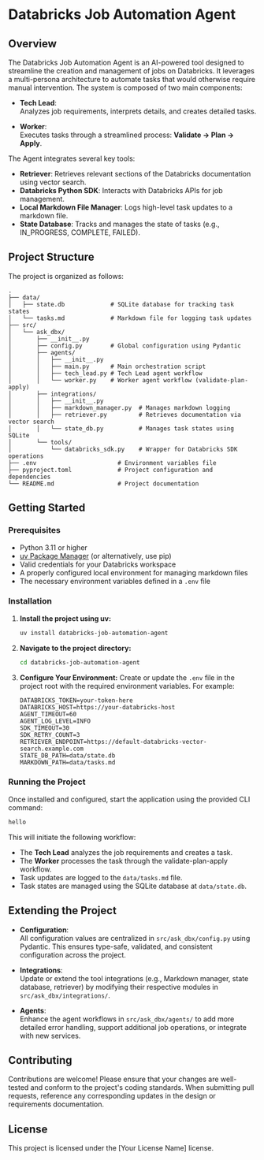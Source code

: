 # Databricks Job Automation Agent

## Overview

The Databricks Job Automation Agent is an AI-powered tool designed to streamline the creation and management of jobs on Databricks. It leverages a multi-persona architecture to automate tasks that would otherwise require manual intervention. The system is composed of two main components:

- **Tech Lead**:  
  Analyzes job requirements, interprets details, and creates detailed tasks.

- **Worker**:  
  Executes tasks through a streamlined process: **Validate → Plan → Apply**.

The Agent integrates several key tools:
- **Retriever**: Retrieves relevant sections of the Databricks documentation using vector search.
- **Databricks Python SDK**: Interacts with Databricks APIs for job management.
- **Local Markdown File Manager**: Logs high-level task updates to a markdown file.
- **State Database**: Tracks and manages the state of tasks (e.g., IN_PROGRESS, COMPLETE, FAILED).

## Project Structure

The project is organized as follows:

```
.
├── data/
│   ├── state.db             # SQLite database for tracking task states
│   └── tasks.md             # Markdown file for logging task updates
├── src/
│   └── ask_dbx/
│       ├── __init__.py
│       ├── config.py        # Global configuration using Pydantic
│       ├── agents/
│       │   ├── __init__.py
│       │   ├── main.py      # Main orchestration script
│       │   ├── tech_lead.py # Tech Lead agent workflow
│       │   └── worker.py    # Worker agent workflow (validate-plan-apply)
│       ├── integrations/
│       │   ├── __init__.py
│       │   ├── markdown_manager.py  # Manages markdown logging
│       │   ├── retriever.py         # Retrieves documentation via vector search
│       │   └── state_db.py          # Manages task states using SQLite
│       └── tools/
│           └── databricks_sdk.py    # Wrapper for Databricks SDK operations
├── .env                       # Environment variables file
├── pyproject.toml             # Project configuration and dependencies
└── README.md                  # Project documentation
```

## Getting Started

### Prerequisites

- Python 3.11 or higher
- [uv Package Manager](https://example.com/uv) (or alternatively, use pip)
- Valid credentials for your Databricks workspace
- A properly configured local environment for managing markdown files
- The necessary environment variables defined in a `.env` file

### Installation

1. **Install the project using uv:**
   ```bash
   uv install databricks-job-automation-agent
   ```

2. **Navigate to the project directory:**
   ```bash
   cd databricks-job-automation-agent
   ```

3. **Configure Your Environment:**
   Create or update the `.env` file in the project root with the required environment variables. For example:
   ```
   DATABRICKS_TOKEN=your-token-here
   DATABRICKS_HOST=https://your-databricks-host
   AGENT_TIMEOUT=60
   AGENT_LOG_LEVEL=INFO
   SDK_TIMEOUT=30
   SDK_RETRY_COUNT=3
   RETRIEVER_ENDPOINT=https://default-databricks-vector-search.example.com
   STATE_DB_PATH=data/state.db
   MARKDOWN_PATH=data/tasks.md
   ```

### Running the Project

Once installed and configured, start the application using the provided CLI command:

```bash
hello
```

This will initiate the following workflow:
- The **Tech Lead** analyzes the job requirements and creates a task.
- The **Worker** processes the task through the validate-plan-apply workflow.
- Task updates are logged to the `data/tasks.md` file.
- Task states are managed using the SQLite database at `data/state.db`.

## Extending the Project

- **Configuration**:  
  All configuration values are centralized in `src/ask_dbx/config.py` using Pydantic. This ensures type-safe, validated, and consistent configuration across the project.

- **Integrations**:  
  Update or extend the tool integrations (e.g., Markdown manager, state database, retriever) by modifying their respective modules in `src/ask_dbx/integrations/`.

- **Agents**:  
  Enhance the agent workflows in `src/ask_dbx/agents/` to add more detailed error handling, support additional job operations, or integrate with new services.

## Contributing

Contributions are welcome! Please ensure that your changes are well-tested and conform to the project's coding standards. When submitting pull requests, reference any corresponding updates in the design or requirements documentation.

## License

This project is licensed under the [Your License Name] license.
